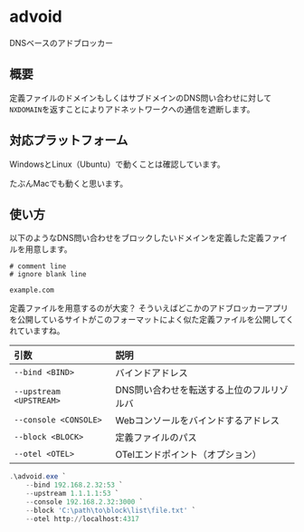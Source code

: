 advoid
===

DNSベースのアドブロッカー

## 概要

定義ファイルのドメインもしくはサブドメインのDNS問い合わせに対して`NXDOMAIN`を返すことによりアドネットワークへの通信を遮断します。

## 対応プラットフォーム

WindowsとLinux（Ubuntu）で動くことは確認しています。

たぶんMacでも動くと思います。

## 使い方

以下のようなDNS問い合わせをブロックしたいドメインを定義した定義ファイルを用意します。

```
# comment line
# ignore blank line

example.com
```

定義ファイルを用意するのが大変？
そういえばどこかのアドブロッカーアプリを公開しているサイトがこのフォーマットによく似た定義ファイルを公開してくれていますね。

|引数|説明|
|:-|:-|
|`--bind <BIND>`|バインドアドレス|
|`--upstream <UPSTREAM>`|DNS問い合わせを転送する上位のフルリゾルバ|
|`--console <CONSOLE>`|Webコンソールをバインドするアドレス|
|`--block <BLOCK>`|定義ファイルのパス|
|`--otel <OTEL>`|OTelエンドポイント（オプション）|

``` powershell
.\advoid.exe `
    --bind 192.168.2.32:53 `
    --upstream 1.1.1.1:53 `
    --console 192.168.2.32:3000 `
    --block 'C:\path\to\block\list\file.txt' `
    --otel http://localhost:4317
```
